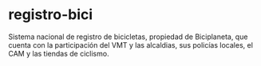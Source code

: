 # registro-bici
Sistema nacional de registro de bicicletas, propiedad de Biciplaneta, que cuenta con la participación del VMT y las alcaldias, sus policías locales, el CAM y las tiendas de ciclismo.
